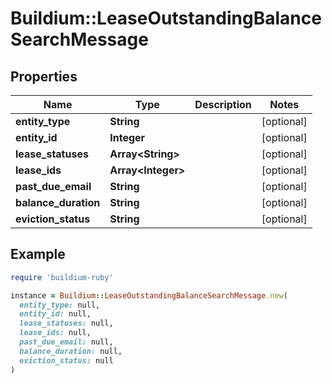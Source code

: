 # Buildium::LeaseOutstandingBalanceSearchMessage

## Properties

| Name | Type | Description | Notes |
| ---- | ---- | ----------- | ----- |
| **entity_type** | **String** |  | [optional] |
| **entity_id** | **Integer** |  | [optional] |
| **lease_statuses** | **Array&lt;String&gt;** |  | [optional] |
| **lease_ids** | **Array&lt;Integer&gt;** |  | [optional] |
| **past_due_email** | **String** |  | [optional] |
| **balance_duration** | **String** |  | [optional] |
| **eviction_status** | **String** |  | [optional] |

## Example

```ruby
require 'buildium-ruby'

instance = Buildium::LeaseOutstandingBalanceSearchMessage.new(
  entity_type: null,
  entity_id: null,
  lease_statuses: null,
  lease_ids: null,
  past_due_email: null,
  balance_duration: null,
  eviction_status: null
)
```

